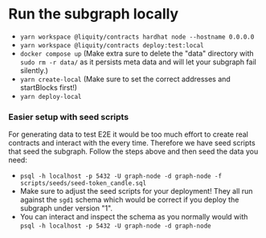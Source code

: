 # Run the subgraph locally

- `yarn workspace @liquity/contracts hardhat node --hostname 0.0.0.0`
- `yarn workspace @liquity/contracts deploy:test:local`
- `docker compose up` (Make extra sure to delete the "data" directory with `sudo rm -r data/` as it persists meta data and will let your subgraph fail silently.)
- `yarn create-local` (Make sure to set the correct addresses and startBlocks first!)
- `yarn deploy-local`

### Easier setup with seed scripts

For generating data to test E2E it would be too much effort to create real contracts and interact with the every time. Therefore we have seed scripts that seed the subgraph. Follow the steps above and then seed the data you need:

- `psql -h localhost -p 5432 -U graph-node -d graph-node -f scripts/seeds/seed-token_candle.sql`
- Make sure to adjust the seed scripts for your deployment! They all run against the `sgd1` schema which would be correct if you deploy the subgraph under version "1".
- You can interact and inspect the schema as you normally would with `psql -h localhost -p 5432 -U graph-node -d graph-node`
